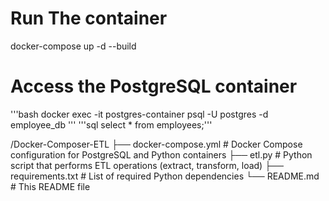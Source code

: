 # Run The container
docker-compose up -d --build
# Access the PostgreSQL container 
'''bash
docker exec -it postgres-container psql -U postgres -d employee_db  '''
'''sql
select * from employees;'''


/Docker-Composer-ETL
├── docker-compose.yml      # Docker Compose configuration for PostgreSQL and Python containers
├── etl.py                  # Python script that performs ETL operations (extract, transform, load)
├── requirements.txt        # List of required Python dependencies
└── README.md               # This README file
